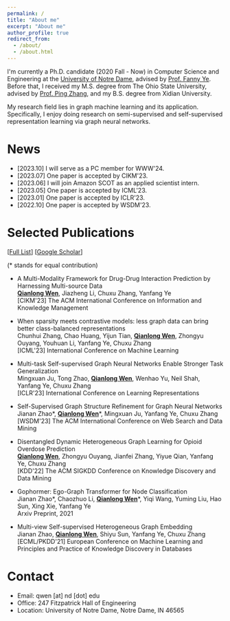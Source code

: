 ```yaml
---
permalink: /
title: "About me"
excerpt: "About me"
author_profile: true
redirect_from: 
  - /about/
  - /about.html
---
```


I'm currently a Ph.D. candidate (2020 Fall - Now) in Computer Science and Engineering at the [University of Notre Dame](https://www.nd.edu/), advised by [Prof. Fanny Ye](http://yes-lab.org). Before that, I received my M.S. degree from The Ohio State University, advised by [Prof. Ping Zhang](https://web.cse.ohio-state.edu/~zhang.10631/), and my B.S. degree from Xidian University.

My research field lies in graph machine learning and its application. Specifically, I enjoy doing research on semi-supervised and self-supervised representation learning via graph neural networks. 


News
======
* \[2023.10\] I will serve as a PC member for WWW'24. 
* \[2023.07\] One paper is accepted by CIKM'23. 
* \[2023.06\] I will join Amazon SCOT as an applied scientist intern.
* \[2023.05\] One paper is accepted by ICML'23.
* \[2023.01\] One paper is accepted by ICLR'23.
* \[2022.10\] One paper is accepted by WSDM'23. 

Selected Publications
======
\[[Full List](/publications)\] \[[Google Scholar](https://scholar.google.com/citations?user=cc-uK9gAAAAJ&hl=zh-CN&oi=ao)\]

(* stands for equal contribution)

* A Multi-Modality Framework for Drug-Drug Interaction Prediction by Harnessing Multi-source Data <br>
  **<u>Qianlong Wen</u>**, Jiazheng Li, Chuxu Zhang, Yanfang Ye <br>
  [CIKM'23] The ACM International Conference on Information and Knowledge Management

* When sparsity meets contrastive models: less graph data can bring better class-balanced representations <br>
  Chunhui Zhang, Chao Huang, Yijun Tian, **<u>Qianlong Wen</u>**, Zhongyu Ouyang, Youhuan Li, Yanfang Ye, Chuxu Zhang <br>
  [ICML'23] International Conference on Machine Learning

* Multi-task Self-supervised Graph Neural Networks Enable Stronger Task Generalization <br>
  Mingxuan Ju, Tong Zhao, **<u>Qianlong Wen</u>**, Wenhao Yu, Neil Shah, Yanfang Ye, Chuxu Zhang <br>
  [ICLR'23] International Conference on Learning Representations

* Self-Supervised Graph Structure Refinement for Graph Neural Networks <br>
  Jianan Zhao\*, **<u>Qianlong Wen</u>**\*, Mingxuan Ju, Yanfang Ye, Chuxu Zhang <br>
  [WSDM'23] The ACM International Conference on Web Search and Data Mining

* Disentangled Dynamic Heterogeneous Graph Learning for Opioid Overdose Prediction <br>
  **<u>Qianlong Wen</u>**, Zhongyu Ouyang, Jianfei Zhang, Yiyue Qian, Yanfang Ye, Chuxu Zhang <br>
  [KDD'22] The ACM SIGKDD Conference on Knowledge Discovery and Data Mining

* Gophormer: Ego-Graph Transformer for Node Classification <br>
  Jianan Zhao\*, Chaozhuo Li, **<u>Qianlong Wen</u>**\*, Yiqi Wang, Yuming Liu, Hao Sun, Xing Xie, Yanfang Ye <br>
  Arxiv Preprint, 2021

* Multi-view Self-supervised Heterogeneous Graph Embedding <br>
  Jianan Zhao, **<u>Qianlong Wen</u>**, Shiyu Sun, Yanfang Ye, Chuxu Zhang <br>
  [ECML/PKDD'21] European Conference on Machine Learning and Principles and Practice of Knowledge Discovery in Databases
  

Contact
======

* Email: qwen \[at\] nd \[dot\] edu
* Office: 247 Fitzpatrick Hall of Engineering
* Location: University of Notre Dame, Notre Dame, IN 46565
